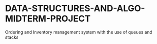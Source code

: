 # DATA-STRUCTURES-AND-ALGO-MIDTERM-PROJECT
Ordering and Inventory management system with the use of queues and stacks
